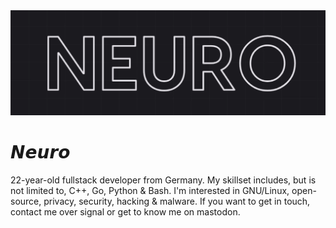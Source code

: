 <div style="display: flex; justify-content: center;">
  <a>
    <img src="./banner.gif" alt="Banner" style="width: 100vw; max-width: 100%;" />
  </a>
</div>


# 𝙉𝙚𝙪𝙧𝙤

22-year-old fullstack developer from Germany. My skillset includes, but is not limited to, C++, Go, Python & Bash. I'm interested in GNU/Linux, open-source, privacy, security, hacking & malware. If you want to get in touch, contact me over signal or get to know me on mastodon.
